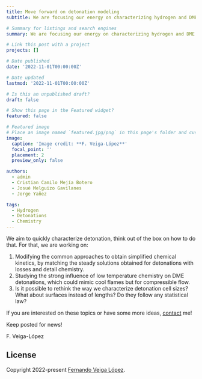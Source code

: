 ```yaml
---
title: Move forward on detonation modeling
subtitle: We are focusing our energy on characterizing hydrogen and DME detonations following simple models and innovative approaches. 

# Summary for listings and search engines
summary: We are focusing our energy on characterizing hydrogen and DME detonations following simple models and innovative approaches. 

# Link this post with a project
projects: []

# Date published
date: '2022-11-01T00:00:00Z'

# Date updated
lastmod: '2022-11-01T00:00:00Z'

# Is this an unpublished draft?
draft: false

# Show this page in the Featured widget?
featured: false

# Featured image
# Place an image named `featured.jpg/png` in this page's folder and customize its options here.
image:
  caption: 'Image credit: **F. Veiga-López**'
  focal_point: ''
  placement: 2
  preview_only: false

authors:
  - admin
  - Cristian Camilo Mejía Botero
  - Josué Melguizo Gavilanes
  - Jorge Yañez

tags:
  - Hydrogen
  - Detonations
  - Chemistry
---
```


We aim to quickly characterize detonation, think out of the box on how to do that. For that, we are working on:

1. Modifying the common approaches to obtain simplified chemical kinetics, by matching the steady solutions obtained for detonations with losses and detail chemistry.
2. Studying the strong influence of low temperature chemistry on DME detonations, which could mimic cool flames but for compressible flow.
3. Is it possible to rethink the way we characterize detonation cell sizes? What about surfaces instead of lengths? Do they follow any statistical law?

If you are interested on these topics or have some more ideas, [contact](#contact) me!

Keep posted for news!

F. Veiga-López

## License

Copyright 2022-present [Fernando Veiga López](https://www.fveigalopez.com).


